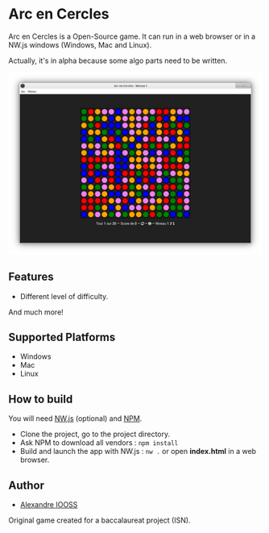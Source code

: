 # Arc en Cercles

Arc en Cercles is a Open-Source game. It can run in a web browser or in a NW.js windows (Windows, Mac and Linux).

Actually, it's in alpha because some algo parts need to be written.

![alt tag](https://raw.githubusercontent.com/erdnaxe/Arc_en_Cercles/master/docs/demo.png)

## Features

- Different level of difficulty.

And much more!

## Supported Platforms

- Windows
- Mac
- Linux

## How to build

You will need [NW.js](http://nwjs.io/) (optional) and [NPM](https://www.npmjs.com/).

* Clone the project, go to the project directory.
* Ask NPM to download all vendors : `npm install`
* Build and launch the app with NW.js : `nw .` or open **index.html** in a web browser.

## Author

- [Alexandre IOOSS](https://github.com/erdnaxe)

Original game created for a baccalaureat project (ISN).